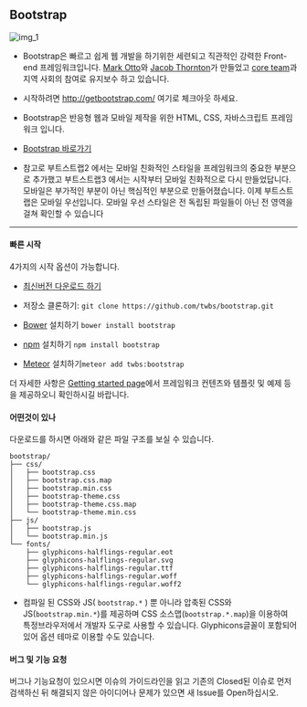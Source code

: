 ## Bootstrap

![img_1](https://camo.githubusercontent.com/3e0aa93ee06f55b9d19d2209bd12bec39cc40cec/68747470733a2f2f73617563656c6162732e636f6d2f62726f777365722d6d61747269782f626f6f7473747261702e737667)
- Bootstrap은 빠르고 쉽게 웹 개발을 하기위한 세련되고 직관적인 강력한 Front-end 프레임워크입니다. [Mark Otto](https://twitter.com/mdo)와 [Jacob Thornton](https://twitter.com/fat)가 만들었고 [core team](https://github.com/orgs/twbs/people)과 지역 사회의 참여로 유지보수 하고 있습니다. 

- 시작하려면 http://getbootstrap.com/ 여기로 체크아웃 하세요. 

- Bootstrap은 반응형 웹과 모바일 제작을 위한 HTML, CSS, 자바스크립트 프레임워크 입니다.  
- [Bootstrap 바로가기](http://getbootstrap.com)

- 참고로 부트스트랩2 에서는 모바일 친화적인 스타일을 프레임워크의 중요한 부분으로 추가했고 부트스트랩3 에서는 시작부터 모바일 친화적으로 다시 만들었답니다. 모바일은 부가적인 부분이 아닌 핵심적인 부분으로 만들어졌습니다. 이제 부트스트랩은 모바일 우선입니다. 모바일 우선 스타일은 전 독립된 파일들이 아닌 전 영역을 걸쳐 확인할 수 있습니다


------------------------------
#### 빠른 시작

4가지의 시작 옵션이 가능합니다.

- [최신버전 다운로드 하기](https://github.com/twbs/bootstrap/archive/v3.3.2.zip)
- 저장소 클론하기: `git clone https://github.com/twbs/bootstrap.git` 

- [Bower](http://bower.io/) 설치하기 `bower install bootstrap`

- [npm](https://www.npmjs.com/) 설치하기 `npm install bootstrap`
- [Meteor](https://www.meteor.com/) 설치하기`meteor add twbs:bootstrap`

더 자세한 사항은 [Getting started page](http://getbootstrap.com/getting-started/)에서 프레임워크 컨텐츠와 템플릿 및 예제 등을 제공하오니 확인하시길 바랍니다. 

#### 어떤것이 있나 

다운로드를 하시면 아래와 같은 파일 구조를 보실 수 있습니다. 


```
bootstrap/
├── css/
│   ├── bootstrap.css
│   ├── bootstrap.css.map
│   ├── bootstrap.min.css
│   ├── bootstrap-theme.css
│   ├── bootstrap-theme.css.map
│   └── bootstrap-theme.min.css
├── js/
│   ├── bootstrap.js
│   └── bootstrap.min.js
└── fonts/
    ├── glyphicons-halflings-regular.eot
    ├── glyphicons-halflings-regular.svg
    ├── glyphicons-halflings-regular.ttf
    ├── glyphicons-halflings-regular.woff
    └── glyphicons-halflings-regular.woff2
```

- 컴파일 된 CSS와  JS( `bootstrap.*` ) 뿐 아니라 압축된 CSS와 JS(`bootstrap.min.*`)를 제공하며 CSS 소스맵(`bootstrap.*.map`)을 이용하여 특정브라우저에서 개발자 도구로 사용할 수 있습니다. Glyphicons글꼴이 포함되어 있어 옵션 테마로 이용할 수도 있습니다.  


#### 버그 및 기능 요청

버그나 기능요청이 있으시면 이슈의 가이드라인을 읽고 기존의 Closed된 이슈로 먼저 검색하신 뒤 해결되지 않은 아이디어나 문제가 있으면 새 Issue를 Open하십시오.  

